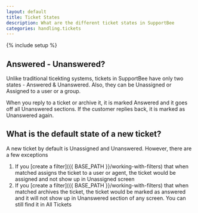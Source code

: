 ```yaml
---
layout: default
title: Ticket States
description: What are the different ticket states in SupportBee
categories: handling.tickets
---
```


{% include setup %}

Answered - Unanswered?
----------------------

Unlike traditional ticekting systems, tickets in SupportBee have only two states - Answered & Unanswered. Also, they can be Unassigned or Assigned to a user or a group.

When you reply to a ticket or archive it, it is marked Answered and it goes off all Unanswered sections. If the customer replies back, it is marked as Unanswered again.

What is the default state of a new ticket?
------------------------------------------

A new ticket by default is Unassigned and Unanswered. However, there are a few exceptions

1. If you [create a filter]({{ BASE_PATH }}/working-with-filters) that when matched assigns the ticket to a user or agent, the ticket would be assigned and not show up in Unassigned screen
2. If you [create a filter]({{ BASE_PATH }}/working-with-filters) that when matched archives the ticket, the ticket would be marked as answered and it will not show up in Unanswered section of any screen. You can still find it in All Tickets
